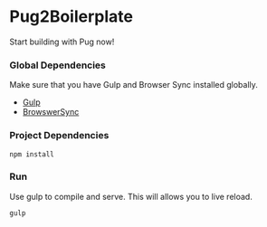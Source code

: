 # Pug2Boilerplate
Start building with Pug now!

### Global Dependencies
Make sure that you have Gulp and Browser Sync installed globally.
* [Gulp](https://github.com/gulpjs/gulp/blob/master/docs/getting-started.md)
* [BrowswerSync](https://www.browsersync.io/)

### Project Dependencies
```
npm install
```
### Run
Use gulp to compile and serve. This will allows you to live reload. 
```
gulp
```